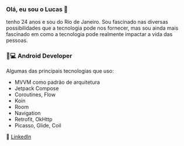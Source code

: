 ### Olá, eu sou o Lucas 👋

tenho 24 anos e sou do Rio de Janeiro. Sou fascinado nas diversas possibilidades que a tecnologia pode nos fornecer, mas sou ainda mais fascinado em como a tecnologia pode realmente impactar a vida das pessoas. 

### 📱💻 Android Developer


Algumas das principais tecnologias que uso:
- MVVM como padrão de arquitetura
- Jetpack Compose
- Coroutines, Flow
- Koin
- Room
- Navigation
- Retrofit, OkHttp
- Picasso, Glide, Coil

:link: [Linkedln](https://www.linkedin.com/in/lucas-fernandes-249b7a1a1/)
<!--
**lucasfernandes09/lucasfernandes09** is a ✨ _special_ ✨ repository because its `README.md` (this file) appears on your GitHub profile.

Here are some ideas to get you started:

- 🔭 I’m currently working on ...
- 🌱 I’m currently learning ...
- 👯 I’m looking to collaborate on ...
- 🤔 I’m looking for help with ...
- 💬 Ask me about ...
- 📫 How to reach me: ...
- 😄 Pronouns: ...
- ⚡ Fun fact: ...
-->

